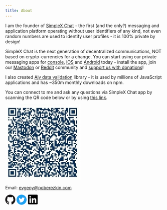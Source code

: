 ```yaml
---
title: About
---
```


I am the founder of [SimpleX Chat](https://simplex.chat) - the first (and the only?) messaging and application platform operating without user identifiers of any kind, not even random numbers are used to identify user profiles - it is 100% private by design!

SimpleX Chat is the next generation of decentralized communications, NOT based on crypto-currencies for a change. You can start using our private messaging apps for [console](https://github.com/simplex-chat/simplex-chat/blob/stable/docs/CLI.md), [iOS](https://apps.apple.com/app/simplex-chat-secure-messenger/id1605771084) and [Android](https://play.google.com/store/apps/details?id=chat.simplex.app) today - install the app, join our [Mastodon](https://mastodon.social/@simplex) or [Reddit](https://www.reddit.com/r/SimpleXChat/) community and [support us with donations](https://github.com/simplex-chat/simplex-chat#help-us-with-donations)!

I also created [Ajv data validation](https://ajv.js.org) library - it is used by millions of JavaScript applications and has ~350m monthly downloads on npm.

You can connect to me and ask any questions via SimpleX Chat app by scanning the QR code below or by using [this link](https://simplex.chat/contact#/?v=1&smp=smp%3A%2F%2Fu2dS9sG8nMNURyZwqASV4yROM28Er0luVTx5X1CsMrU%3D%40smp4.simplex.im%2FKBCmxJ3-lEjpWLPPkI6OWPk-YJneU5uY%23%2F%3Fv%3D1%26dh%3DMCowBQYDK2VuAyEAtixHJWDXvYWcoe-77vIfjvI6XWEuzUsapMS9nVHP_Go%253D%26srv%3Do5vmywmrnaxalvz6wi3zicyftgio6psuvyniis6gco6bp6ekl4cqj4id.onion).

<img alt="Connect to me via SimpleX Chat" src="/images/simplex-address.jpg" width="240" />

Email: <a href="mailto:evgeny@poberezkin.com">evgeny@poberezkin.com</a>

[<img class="social" src="/images/github.png">](https://github.com/epoberezkin)
[<img class="social" src="/images/twitter.png">](https://twitter.com/epoberezkin)
[<img class="social" src="/images/linkedin.png">](https://www.linkedin.com/in/epoberezkin/)
